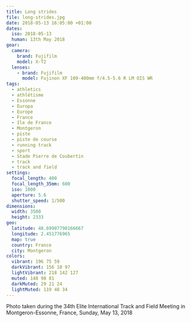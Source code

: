 ```yaml
---
title: Long strides
file: long-strides.jpg
date: 2018-05-13 16:05:00 +01:00
dates:
  iso: 2018-05-13
  human: 13th May 2018
gear:
  camera:
    brand: Fujifilm
    model: X-T2
  lenses:
    - brand: Fujifilm
      model: Fujinon XF 100-400mm f/4.5-5.6 R LM OIS WR
tags:
  - athletics
  - athlétisme
  - Essonne
  - Europa
  - Europe
  - France
  - Ile de France
  - Montgeron
  - piste
  - piste de course
  - running track
  - sport
  - Stade Pierre de Coubertin
  - track
  - track and field
settings:
  focal_length: 400
  focal_length_35mm: 600
  iso: 1000
  aperture: 5.6
  shutter_speed: 1/500
dimensions:
  width: 3500
  height: 2333
geo:
  latitude: 48.69907798166667
  longitude: 2.451776965
  map: true
  country: France
  city: Montgeron
colors:
  vibrant: 196 75 59
  darkVibrant: 156 10 97
  lightVibrant: 218 142 127
  muted: 148 98 81
  darkMuted: 29 21 24
  lightMuted: 119 48 34
---
```


Photo taken during the 34th Elite International Track and Field Meeting in Montgeron-Essonne, France, Sunday, May 13, 2018
